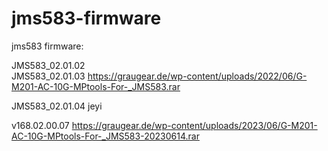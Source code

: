 # jms583-firmware
jms583 firmware: 
 
JMS583_02.01.02  
JMS583_02.01.03  https://graugear.de/wp-content/uploads/2022/06/G-M201-AC-10G-MPtools-For-_JMS583.rar

JMS583_02.01.04  jeyi

v168.02.00.07    https://graugear.de/wp-content/uploads/2023/06/G-M201-AC-10G-MPtools-For-_JMS583-20230614.rar
